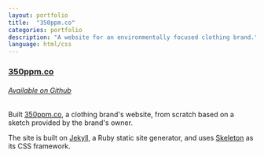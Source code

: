 ```yaml
---
layout: portfolio
title:  "350ppm.co"
categories: portfolio
description: "A website for an environmentally focused clothing brand."
language: html/css
---
```

[350ppm.co]: http://350ppm.co/

### [350ppm.co]

###### [Available on Github](https://github.com/350partspermillion/350ppm)

Built [350ppm.co], a clothing brand's website, from scratch based on a sketch provided by the brand's owner.

The site is built on [Jekyll](http://jekyllrb.com/), a Ruby static site generator, and uses
[Skeleton](http://getskeleton.com/) as its CSS framework.